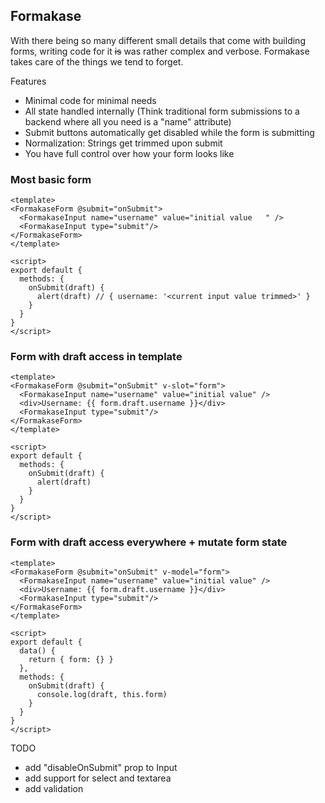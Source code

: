 ## Formakase

With there being so many different small details that come with building forms, writing code for it <strike>is</strike> was rather complex and verbose. Formakase takes care of the things we tend to forget.

Features
- Minimal code for minimal needs
- All state handled internally (Think traditional form submissions to a backend where all you need is a "name" attribute)
- Submit buttons automatically get disabled while the form is submitting
- Normalization: Strings get trimmed upon submit
- You have full control over how your form looks like

### Most basic form

```vue
<template>
<FormakaseForm @submit="onSubmit">
  <FormakaseInput name="username" value="initial value   " />
  <FormakaseInput type="submit"/>
</FormakaseForm>
</template>

<script>
export default {
  methods: {
    onSubmit(draft) {
      alert(draft) // { username: '<current input value trimmed>' }
    }
  }
}
</script>
```

### Form with draft access in template

```vue
<template>
<FormakaseForm @submit="onSubmit" v-slot="form">
  <FormakaseInput name="username" value="initial value" />
  <div>Username: {{ form.draft.username }}</div>
  <FormakaseInput type="submit"/>
</FormakaseForm>
</template>

<script>
export default {
  methods: {
    onSubmit(draft) {
      alert(draft)
    }
  }
}
</script>
```

### Form with draft access everywhere + mutate form state

```vue
<template>
<FormakaseForm @submit="onSubmit" v-model="form">
  <FormakaseInput name="username" value="initial value" />
  <div>Username: {{ form.draft.username }}</div>
  <FormakaseInput type="submit"/>
</FormakaseForm>
</template>

<script>
export default {
  data() {
    return { form: {} }
  },
  methods: {
    onSubmit(draft) {
      console.log(draft, this.form)
    }
  }
}
</script>
```

TODO
- add "disableOnSubmit" prop to Input
- add support for select and textarea
- add validation